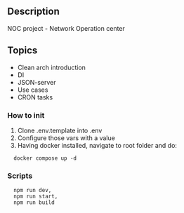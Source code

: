 ## Description

NOC project - Network Operation center

## Topics

- Clean arch introduction
- DI
- JSON-server
- Use cases
- CRON tasks

### How to init

1. Clone .env.template into .env
2. Configure those vars with a value
3. Having docker installed, navigate to root folder and do:

```
  docker compose up -d
```

### Scripts

```
  npm run dev,
  npm run start,
  npm run build
```
